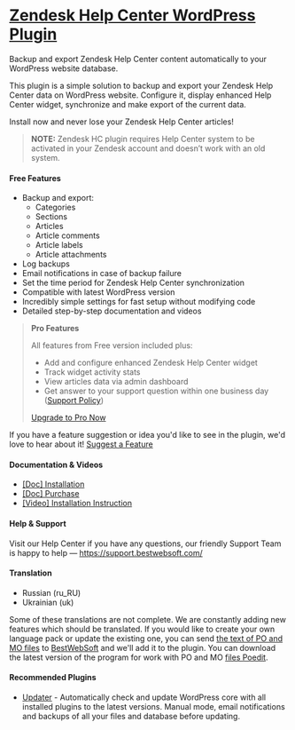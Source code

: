 <a href="https://bestwebsoft.com/products/wordpress/plugins/zendesk-help-center/" target=_blank>Zendesk Help Center WordPress Plugin</a>
========================

Backup and export Zendesk Help Center content automatically to your WordPress website database.

<p>This plugin is a simple solution to backup and export your Zendesk Help Center data on WordPress website. Configure it, display enhanced Help Center widget, synchronize and make export of the current data.</p>

<p>Install now and never lose your Zendesk Help Center articles!</p>

<blockquote>
  <p><strong>NOTE:</strong> Zendesk HC plugin requires Help Center system to be activated in your Zendesk account and doesn&#8217;t work with an old system.</p>
</blockquote>


<div class='video'></div>


<h4>Free Features</h4>

<ul>
<li>Backup and export:

<ul>
<li>Categories</li>
<li>Sections</li>
<li>Articles</li>
<li>Article comments</li>
<li>Article labels</li>
<li>Article attachments</li>
</ul></li>
<li>Log backups</li>
<li>Email notifications in case of backup failure</li>
<li>Set the time period for Zendesk Help Center synchronization</li>
<li>Compatible with latest WordPress version </li>
<li>Incredibly simple settings for fast setup without modifying code</li>
<li>Detailed step-by-step documentation and videos</li>
</ul>

<blockquote>
  <p><strong>Pro Features</strong></p>
  
  <p>All features from Free version included plus:</p>
  
  <ul>
  <li>Add and configure enhanced Zendesk Help Center widget </li>
  <li>Track widget activity stats</li>
  <li>View articles data via admin dashboard</li>
  <li>Get answer to your support question within one business day (<a href="https://bestwebsoft.com/support-policy/">Support Policy</a>)</li>
  </ul>
  
  <p><a href="https://bestwebsoft.com/products/wordpress/plugins/zendesk-help-center/?k=bd5514f32d2c5691ebcad50c03ab3139">Upgrade to Pro Now</a></p>
</blockquote>

<p>If you have a feature suggestion or idea you'd like to see in the plugin, we'd love to hear about it! <a href="https://support.bestwebsoft.com/hc/en-us/requests/new">Suggest a Feature</a></p>

<h4>Documentation &#38; Videos</h4>

<ul>
<li><a href="https://docs.google.com/document/d/1-hvn6WRvWnOqj5v5pLUk7Awyu87lq5B_dO-Tv-MC9JQ/">[Doc] Installation</a></li>
<li><a href="https://docs.google.com/document/d/1EUdBVvnm7IHZ6y0DNyldZypUQKpB8UVPToSc_LdOYQI/">[Doc] Purchase</a></li>
<li><a href="http://www.youtube.com/watch?v=0QatAvYLxMM">[Video] Installation Instruction</a></li>
</ul>

<h4>Help &#38; Support</h4>

<p>Visit our Help Center if you have any questions, our friendly Support Team is happy to help &#8212; <a href="https://support.bestwebsoft.com/">https://support.bestwebsoft.com/</a></p>

<h4>Translation</h4>

<ul>
<li>Russian (ru_RU)</li>
<li>Ukrainian (uk)</li>
</ul>

<p>Some of these translations are not complete. We are constantly adding new features which should be translated. If you would like to create your own language pack or update the existing one, you can send <a href="http://codex.wordpress.org/Translating_WordPress">the text of PO and MO files</a> to <a href="https://support.bestwebsoft.com/hc/en-us/requests/new">BestWebSoft</a> and we'll add it to the plugin. You can download the latest version of the program for work with PO and MO <a href="http://www.poedit.net/download.php">files Poedit</a>.</p>

<h4>Recommended Plugins</h4>

<ul>
<li><a href="https://bestwebsoft.com/products/wordpress/plugins/updater/?k=2e2068a98f911bf0f112b67557e26f77">Updater</a> - Automatically check and update WordPress core with all installed plugins to the latest versions. Manual mode, email notifications and backups of all your files and database before updating.</li>
</ul>